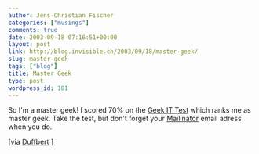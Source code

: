 ```yaml
---
author: Jens-Christian Fischer
categories: ["musings"]
comments: true
date: 2003-09-18 07:16:51+00:00
layout: post
link: http://blog.invisible.ch/2003/09/18/master-geek/
slug: master-geek
tags: ["blog"]
title: Master Geek
type: post
wordpress_id: 181
---
```


So I'm a master geek! I scored 70% on the [Geek IT Test](http://selftest.kaplanit.com/geekiq1.asp) which ranks me as master geek. Take the test, but don't forget your [Mailinator](http://www.invisible.ch/archives/000148.html) email adress when you do.

[via [Duffbert](http://hostit1.connectria.com/twduff/home.nsf) ]
